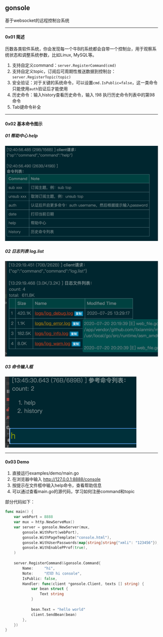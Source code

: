 ## gonsole
基于websocket的远程控制台系统



-----
#### 0x01 简述

历数各类软件系统，你会发现每一个牛B的系统都会自带一个控制台，用于观察系统状态和调整系统参数，比如Linux, MySQL等。

1. 支持自定义command：`server.RegisterCommand(cmd)`
1. 支持自定义topic，订阅后可周期性推送数据到控制台：`server.RegisterTopic(topic)`
1. 安全验证：对于关键的系统命令，可以设置`cmd.IsPublic=false`，这一类命令只能使用`auth`验证后才能使用
1. 历史命令：输入history查看历史命令，输入 !98 执行历史命令列表中的第98命令
1. Tab键命令补全



----

#### 0x02 基本命令图示

##### 01 帮助中心 help

<img src="https://raw.githubusercontent.com/lixianmin/gonsole/master/res/images/help.png?raw=true"  style="zoom:50%" />



##### 02 日志列表 log.list

<img src="https://raw.githubusercontent.com/lixianmin/gonsole/master/res/images/log.list.png?raw=true"  style="zoom:50%" />



##### 03 命令输入框

<img src="https://raw.githubusercontent.com/lixianmin/gonsole/master/res/images/inputbox.png?raw=true"  style="zoom:50%" />




----
#### 0x03 Demo
1. 直接运行examples/demo/main.go
1. 在浏览器中输入 http://127.0.0.1:8888/console
1. 按提示在文件框中输入help命令，查看帮助信息
1. 可以通过查看main.go的源代码，学习如何注册command和topic



部分代码如下：

```go
func main() {
	var webPort = 8888
	var mux = http.NewServeMux()
	var server = gonsole.NewServer(mux,
		gonsole.WithPort(webPort),                                      // webserver端口
		gonsole.WithPageTemplate("console.html"),                       // 页面文件模板
		gonsole.WithUserPasswords(map[string]string{"xmli": "123456"}), // 认证使用的用户名密码
		gonsole.WithEnablePProf(true),                                  // 开启pprof
	)

	server.RegisterCommand(&gonsole.Command{
		Name:     "hi",
		Note:     "打印 hi console",
		IsPublic: false,
		Handler: func(client *gonsole.Client, texts [] string) {
			var bean struct {
				Text string
			}

			bean.Text = "hello world"
			client.SendBean(bean)
		},
	})
}
```
